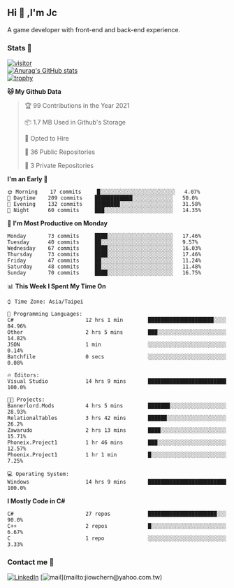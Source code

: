 ## Hi 👋 ,I'm Jc  

A game developer with front-end and back-end experience.  

### Stats  📝
[![visitor](https://visitor-badge.glitch.me/badge?page_id=jiowchern.jiowchern&style=flat-square&color=0088cc)](https://visitor-badge.glitch.me/badge?page_id=jiowchern.jiowchern&style=flat-square&color=0088cc)  
[![Anurag's GitHub stats](https://github-readme-stats.vercel.app/api?username=jiowchern&count_private=true&&show_icons=true)](https://github.com/anuraghazra/github-readme-stats)  
[![trophy](https://github-profile-trophy.vercel.app/?username=jiowchern)](https://github.com/ryo-ma/github-profile-trophy)  


<!--START_SECTION:waka-->
**🐱 My Github Data** 

> 🏆 99 Contributions in the Year 2021
 > 
> 📦 1.7 MB Used in Github's Storage 
 > 
> 💼 Opted to Hire
 > 
> 📜 36 Public Repositories 
 > 
> 🔑 3 Private Repositories  
 > 
**I'm an Early 🐤** 

```text
🌞 Morning    17 commits     █░░░░░░░░░░░░░░░░░░░░░░░░   4.07% 
🌆 Daytime    209 commits    ████████████░░░░░░░░░░░░░   50.0% 
🌃 Evening    132 commits    ████████░░░░░░░░░░░░░░░░░   31.58% 
🌙 Night      60 commits     ███░░░░░░░░░░░░░░░░░░░░░░   14.35%

```
📅 **I'm Most Productive on Monday** 

```text
Monday       73 commits     ████░░░░░░░░░░░░░░░░░░░░░   17.46% 
Tuesday      40 commits     ██░░░░░░░░░░░░░░░░░░░░░░░   9.57% 
Wednesday    67 commits     ████░░░░░░░░░░░░░░░░░░░░░   16.03% 
Thursday     73 commits     ████░░░░░░░░░░░░░░░░░░░░░   17.46% 
Friday       47 commits     ██░░░░░░░░░░░░░░░░░░░░░░░   11.24% 
Saturday     48 commits     ██░░░░░░░░░░░░░░░░░░░░░░░   11.48% 
Sunday       70 commits     ████░░░░░░░░░░░░░░░░░░░░░   16.75%

```


📊 **This Week I Spent My Time On** 

```text
⌚︎ Time Zone: Asia/Taipei

💬 Programming Languages: 
C#                       12 hrs 1 min        █████████████████████░░░░   84.96% 
Other                    2 hrs 5 mins        ███░░░░░░░░░░░░░░░░░░░░░░   14.82% 
JSON                     1 min               ░░░░░░░░░░░░░░░░░░░░░░░░░   0.14% 
Batchfile                0 secs              ░░░░░░░░░░░░░░░░░░░░░░░░░   0.08%

🔥 Editors: 
Visual Studio            14 hrs 9 mins       █████████████████████████   100.0%

🐱‍💻 Projects: 
Bannerlord.Mods          4 hrs 5 mins        ███████░░░░░░░░░░░░░░░░░░   28.93% 
RelationalTables         3 hrs 42 mins       ██████░░░░░░░░░░░░░░░░░░░   26.2% 
Zawarudo                 2 hrs 13 mins       ████░░░░░░░░░░░░░░░░░░░░░   15.71% 
Phoneix.Project1         1 hr 46 mins        ███░░░░░░░░░░░░░░░░░░░░░░   12.57% 
Phoenix.Project1         1 hr 1 min          █░░░░░░░░░░░░░░░░░░░░░░░░   7.25%

💻 Operating System: 
Windows                  14 hrs 9 mins       █████████████████████████   100.0%

```

**I Mostly Code in C#** 

```text
C#                       27 repos            ██████████████████████░░░   90.0% 
C++                      2 repos             █░░░░░░░░░░░░░░░░░░░░░░░░   6.67% 
C                        1 repo              ░░░░░░░░░░░░░░░░░░░░░░░░░   3.33%

```



<!--END_SECTION:waka-->



### Contact me 💬
[![LinkedIn](https://img.shields.io/badge/-JiowchernChen-0077B5?style==flat-square&logo=LinkedIn&logoColor=white)](https://www.linkedin.com/in/jiowchern-chen-4aaa90b7/) [![mail](https://img.shields.io/badge/-jiowchern%40yahoo.com.tw-blueviolet?style=flat-square&logo=yahoo!)](mailto:jiowchern@yahoo.com.tw)    

<!-- [![Linkedin Badge](https://img.shields.io/badge/-LinkedIn-blue?style=flat-square&logo=Linkedin&logoColor=white&link=https://www.linkedin.com/in/jiowchern-chen-4aaa90b7/)](https://www.linkedin.com/in/jiowchern-chen-4aaa90b7/) -->


<!--
**jiowchern/jiowchern** is a ✨ _special_ ✨ repository because its `README.md` (this file) appears on your GitHub profile.

Here are some ideas to get you started:

- 🔭 I’m currently working on ...
- 🌱 I’m currently learning ...
- 👯 I’m looking to collaborate on ...
- 🤔 I’m looking for help with ...
- 💬 Ask me about ...
- 📫 How to reach me: ...
- 😄 Pronouns: ...
- ⚡ Fun fact: ...
-->

